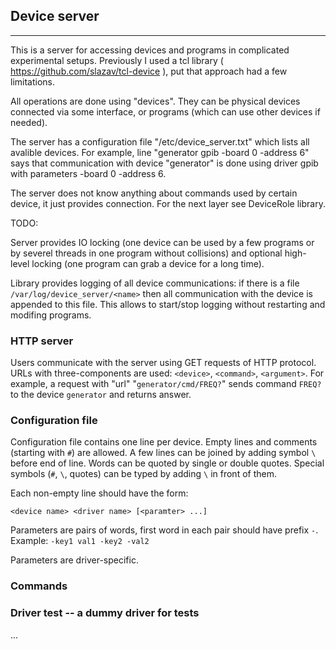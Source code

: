 ## Device server
---

This is a server for accessing devices and programs in complicated
experimental setups. Previously I used a tcl library (
https://github.com/slazav/tcl-device ), put that approach had a few
limitations.

All operations are done using "devices". They can be physical devices
connected via some interface, or programs (which can use other
devices if needed).

The server has a configuration file "/etc/device_server.txt" which lists
all avalible devices. For example, line "generator gpib -board 0 -address
6" says that communication with device "generator" is done using driver
gpib with parameters -board 0 -address 6.

The server does not know anything about commands used by certain device,
it just provides connection. For the next layer see DeviceRole library.

TODO:

Server provides IO locking (one device can be used by a few programs or
by severel threads in one program without collisions) and optional
high-level locking (one program can grab a device for a long time).

Library provides logging of all device communications: if there is a file
`/var/log/device_server/<name>` then all communication with the device
<name> is appended to this file. This allows to start/stop logging
without restarting and modifing programs.


### HTTP server

Users communicate with the server using GET requests of HTTP protocol.
URLs with three-components are used: `<device>`, `<command>`,
`<argument>`. For example, a request with "url" "`generator/cmd/FREQ?`"
sends command `FREQ?` to the device `generator` and returns answer.



### Configuration file

Configuration file contains one line per device. Empty lines and
comments (starting with `#`) are allowed. A few lines can be joined by
adding symbol `\` before end of line. Words can be quoted by single
or double quotes. Special symbols (`#`, `\`, quotes) can be typed by
adding `\` in front of them.

Each non-empty line should have the form:
```
<device name> <driver name> [<paramter> ...]
```

Parameters are pairs of words, first word in each pair should have prefix
`-`. Example: `-key1 val1 -key2 -val2`

Parameters are driver-specific.

### Commands

### Driver test -- a dummy driver for tests

...

